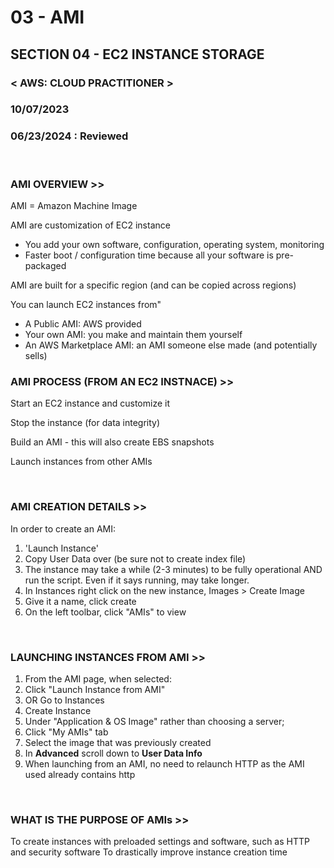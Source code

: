 # 03 - AMI
## SECTION 04 - EC2 INSTANCE STORAGE<br>
### < AWS: CLOUD PRACTITIONER > <br>
### 10/07/2023 <br>
### 06/23/2024 : Reviewed <br>
<br>

### AMI OVERVIEW >>

AMI = Amazon Machine Image

AMI are customization of EC2 instance

- You add your own software, configuration, operating system, monitoring
- Faster boot / configuration time because all your software is pre-packaged

AMI are built for a specific region (and can be copied across regions)

You can launch EC2 instances from"

- A Public AMI: AWS provided
- Your own AMI: you make and maintain them yourself
- An AWS Marketplace AMI: an AMI someone else made (and potentially sells)
  <br>

### AMI PROCESS (FROM AN EC2 INSTNACE) >>

Start an EC2 instance and customize it

Stop the instance (for data integrity)

Build an AMI - this will also create EBS snapshots

Launch instances from other AMIs

<br>

### AMI CREATION DETAILS >>

In order to create an AMI:

1. 'Launch Instance'
2. Copy User Data over (be sure not to create index file)
3. The instance may take a while (2-3 minutes) to be fully operational AND run the script. Even if it says running, may take longer.
4. In Instances right click on the new instance, Images > Create Image
5. Give it a name, click create
6. On the left toolbar, click "AMIs" to view

<br>

### LAUNCHING INSTANCES FROM AMI >>

1. From the AMI page, when selected:
2. Click "Launch Instance from AMI"
3. OR Go to Instances
4. Create Instance
5. Under "Application & OS Image" rather than choosing a server;
6. Click "My AMIs" tab
7. Select the image that was previously created
8. In **Advanced** scroll down to **User Data Info**
9. When launching from an AMI, no need to relaunch HTTP as the AMI used already contains http

<br>

### WHAT IS THE PURPOSE OF AMIs >>

To create instances with preloaded settings and software, such as HTTP and security software
To drastically improve instance creation time
<br>
